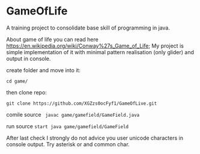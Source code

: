 # GameOfLife
A training project to consolidate base skill of programming in java.

About game of life you can read here https://en.wikipedia.org/wiki/Conway%27s_Game_of_Life;
My project is simple implementation of it with minimal pattern realisation (only glider) and 
output in console. 

create folder and move into it:
```mkdir game
cd game/
```
then clone repo:
```
git clone https://github.com/XGZzs0ocFyf1/GameOfLive.git
```

comile source ``` javac game/gamefield/GameField.java```

run source ```start java game/gamefield/GameField```

After last check I strongly do not advice you user unicode characters in console output. Try asterisk or and common char.
